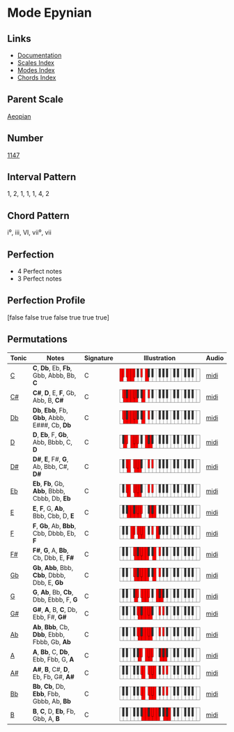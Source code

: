 # Mode Epynian

## Links

- [Documentation](index.md)
- [Scales Index](Scales.md)
- [Modes Index](Modes.md)
- [Chords Index](Chords.md)

## Parent Scale

[Aeopian](ScaleAeopian.md)

## Number

[1147](https://ianring.com/musictheory/scales/1147)

## Interval Pattern

1, 2, 1, 1, 1, 4, 2

## Chord Pattern

i⁰, iii, VI, vii⁰, vii

## Perfection

- 4 Perfect notes
- 3 Perfect notes

## Perfection Profile

[false false true false true true true]

## Permutations

| Tonic | Notes | Signature | Illustration | Audio |
|-------|-------|-----------|--------------|-------|
| [C](ModeCNaturalEpynian.md) | **C**, **Db**, Eb, **Fb**, Gbb, Abbb, Bb, **C** | C | ![CNaturalEpynian](ModeCNaturalEpynian.png) | [midi](https://github.com/edipermadi/music/blob/main/docs/ModeCNaturalEpynian.mid?raw=true) |
| [C#](ModeCSharpEpynian.md) | **C#**, **D**, E, **F**, Gb, Abb, B, **C#** | C | ![CSharpEpynian](ModeCSharpEpynian.png) | [midi](https://github.com/edipermadi/music/blob/main/docs/ModeCSharpEpynian.mid?raw=true) |
| [Db](ModeDFlatEpynian.md) | **Db**, **Ebb**, Fb, **Gbb**, Abbb, E###, Cb, **Db** | C | ![DFlatEpynian](ModeDFlatEpynian.png) | [midi](https://github.com/edipermadi/music/blob/main/docs/ModeDFlatEpynian.mid?raw=true) |
| [D](ModeDNaturalEpynian.md) | **D**, **Eb**, F, **Gb**, Abb, Bbbb, C, **D** | C | ![DNaturalEpynian](ModeDNaturalEpynian.png) | [midi](https://github.com/edipermadi/music/blob/main/docs/ModeDNaturalEpynian.mid?raw=true) |
| [D#](ModeDSharpEpynian.md) | **D#**, **E**, F#, **G**, Ab, Bbb, C#, **D#** | C | ![DSharpEpynian](ModeDSharpEpynian.png) | [midi](https://github.com/edipermadi/music/blob/main/docs/ModeDSharpEpynian.mid?raw=true) |
| [Eb](ModeEFlatEpynian.md) | **Eb**, **Fb**, Gb, **Abb**, Bbbb, Cbbb, Db, **Eb** | C | ![EFlatEpynian](ModeEFlatEpynian.png) | [midi](https://github.com/edipermadi/music/blob/main/docs/ModeEFlatEpynian.mid?raw=true) |
| [E](ModeENaturalEpynian.md) | **E**, **F**, G, **Ab**, Bbb, Cbb, D, **E** | C | ![ENaturalEpynian](ModeENaturalEpynian.png) | [midi](https://github.com/edipermadi/music/blob/main/docs/ModeENaturalEpynian.mid?raw=true) |
| [F](ModeFNaturalEpynian.md) | **F**, **Gb**, Ab, **Bbb**, Cbb, Dbbb, Eb, **F** | C | ![FNaturalEpynian](ModeFNaturalEpynian.png) | [midi](https://github.com/edipermadi/music/blob/main/docs/ModeFNaturalEpynian.mid?raw=true) |
| [F#](ModeFSharpEpynian.md) | **F#**, **G**, A, **Bb**, Cb, Dbb, E, **F#** | C | ![FSharpEpynian](ModeFSharpEpynian.png) | [midi](https://github.com/edipermadi/music/blob/main/docs/ModeFSharpEpynian.mid?raw=true) |
| [Gb](ModeGFlatEpynian.md) | **Gb**, **Abb**, Bbb, **Cbb**, Dbbb, Dbb, E, **Gb** | C | ![GFlatEpynian](ModeGFlatEpynian.png) | [midi](https://github.com/edipermadi/music/blob/main/docs/ModeGFlatEpynian.mid?raw=true) |
| [G](ModeGNaturalEpynian.md) | **G**, **Ab**, Bb, **Cb**, Dbb, Ebbb, F, **G** | C | ![GNaturalEpynian](ModeGNaturalEpynian.png) | [midi](https://github.com/edipermadi/music/blob/main/docs/ModeGNaturalEpynian.mid?raw=true) |
| [G#](ModeGSharpEpynian.md) | **G#**, **A**, B, **C**, Db, Ebb, F#, **G#** | C | ![GSharpEpynian](ModeGSharpEpynian.png) | [midi](https://github.com/edipermadi/music/blob/main/docs/ModeGSharpEpynian.mid?raw=true) |
| [Ab](ModeAFlatEpynian.md) | **Ab**, **Bbb**, Cb, **Dbb**, Ebbb, Fbbb, Gb, **Ab** | C | ![AFlatEpynian](ModeAFlatEpynian.png) | [midi](https://github.com/edipermadi/music/blob/main/docs/ModeAFlatEpynian.mid?raw=true) |
| [A](ModeANaturalEpynian.md) | **A**, **Bb**, C, **Db**, Ebb, Fbb, G, **A** | C | ![ANaturalEpynian](ModeANaturalEpynian.png) | [midi](https://github.com/edipermadi/music/blob/main/docs/ModeANaturalEpynian.mid?raw=true) |
| [A#](ModeASharpEpynian.md) | **A#**, **B**, C#, **D**, Eb, Fb, G#, **A#** | C | ![ASharpEpynian](ModeASharpEpynian.png) | [midi](https://github.com/edipermadi/music/blob/main/docs/ModeASharpEpynian.mid?raw=true) |
| [Bb](ModeBFlatEpynian.md) | **Bb**, **Cb**, Db, **Ebb**, Fbb, Gbbb, Ab, **Bb** | C | ![BFlatEpynian](ModeBFlatEpynian.png) | [midi](https://github.com/edipermadi/music/blob/main/docs/ModeBFlatEpynian.mid?raw=true) |
| [B](ModeBNaturalEpynian.md) | **B**, **C**, D, **Eb**, Fb, Gbb, A, **B** | C | ![BNaturalEpynian](ModeBNaturalEpynian.png) | [midi](https://github.com/edipermadi/music/blob/main/docs/ModeBNaturalEpynian.mid?raw=true) |
